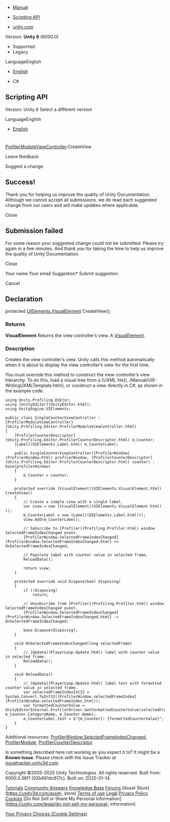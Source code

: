 [ ]()

  * [Manual](../Manual/index.html)
  * [Scripting API](../ScriptReference/index.html)

  * [unity.com](https://unity.com/)

Version: **Unity 6** (6000.0)

  * Supported
  * Legacy

LanguageEnglish

  * [English]()

  * C#

[ ](https://docs.unity3d.com)

## Scripting API

Version: Unity 6 Select a different version

LanguageEnglish

  * [English]()

#
[ProfilerModuleViewController](Unity.Profiling.Editor.ProfilerModuleViewController.html).CreateView

Leave feedback

Suggest a change

## Success!

Thank you for helping us improve the quality of Unity Documentation. Although
we cannot accept all submissions, we do read each suggested change from our
users and will make updates where applicable.

Close

## Submission failed

For some reason your suggested change could not be submitted. Please <a>try
again</a> in a few minutes. And thank you for taking the time to help us
improve the quality of Unity Documentation.

Close

Your name Your email Suggestion* Submit suggestion

Cancel

[ ]()

## Declaration

protected [UIElements.VisualElement](UIElements.VisualElement.html)
CreateView();

### Returns

**VisualElement** Returns the view controller’s view. A
[VisualElement](UIElements.VisualElement.html).

### Description

Creates the view controller’s view. Unity calls this method automatically when
it is about to display the view controller’s view for the first time.

You must override this method to construct the view controller’s view
hierarchy. To do this, load a visual tree from a [UXML file](../Manual/UIE-
WritingUXMLTemplate.html), or construct a view directly in C#, as shown in the
example code.

    
    
    using Unity.Profiling.Editor;
    using [UnityEditor](UnityEditor.html);
    using UnityEngine.UIElements;  
      
    public class SingleCounterViewController : [ProfilerModuleViewController](Unity.Profiling.Editor.ProfilerModuleViewController.html)
    {
        [ProfilerCounterDescriptor](Unity.Profiling.Editor.ProfilerCounterDescriptor.html) m_Counter;
        [Label](UIElements.Label.html) m_CounterLabel;  
      
        public SingleCounterViewController([ProfilerWindow](ProfilerWindow.html) profilerWindow, [ProfilerCounterDescriptor](Unity.Profiling.Editor.ProfilerCounterDescriptor.html) counter) : base(profilerWindow)
        {
            m_Counter = counter;
        }  
      
        protected override [VisualElement](UIElements.VisualElement.html) CreateView()
        {
            // Create a simple view with a single label.
            var view = new [VisualElement](UIElements.VisualElement.html)();
            m_CounterLabel = new [Label](UIElements.Label.html)();
            view.Add(m_CounterLabel);  
      
            // Subscribe to [Profiler](Profiling.Profiler.html) window SelectedFrameIndexChanged event.
            [ProfilerWindow.SelectedFrameIndexChanged](ProfilerWindow.SelectedFrameIndexChanged.html) += OnSelectedFrameIndexChanged;  
      
            // Populate label with counter value in selected frame.
            ReloadData();  
      
            return view;
        }  
      
        protected override void Dispose(bool disposing)
        {
            if (!disposing)
                return;  
      
            // Unsubscribe from [Profiler](Profiling.Profiler.html) window SelectedFrameIndexChanged event.
            [ProfilerWindow.SelectedFrameIndexChanged](ProfilerWindow.SelectedFrameIndexChanged.html) -= OnSelectedFrameIndexChanged;  
      
            base.Dispose(disposing);
        }  
      
        void OnSelectedFrameIndexChanged(long selectedFrame)
        {
            // [Update](PlayerLoop.Update.html) label with counter value in selected frame.
            ReloadData();
        }  
      
        void ReloadData()
        {
            // [Update](PlayerLoop.Update.html) label text with formatted counter value in selected frame.
            var selectedFrameIndexInt32 = System.Convert.ToInt32([ProfilerWindow.selectedFrameIndex](ProfilerWindow-selectedFrameIndex.html));
            var formattedCounterValue = UnityEditorInternal.ProfilerDriver.GetFormattedCounterValue(selectedFrameIndexInt32, m_Counter.CategoryName, m_Counter.Name);
            m_CounterLabel.text = $"{m_Counter}: {formattedCounterValue}";
        }
    }
    

Additional resources:
[ProfilerWindow.SelectedFrameIndexChanged](ProfilerWindow.SelectedFrameIndexChanged.html),
[ProfilerModule](Unity.Profiling.Editor.ProfilerModule.html),
[ProfilerCounterDescriptor](Unity.Profiling.Editor.ProfilerCounterDescriptor.html).

Is something described here not working as you expect it to? It might be a
**Known Issue**. Please check with the Issue Tracker at
[issuetracker.unity3d.com](https://issuetracker.unity3d.com).

Copyright ©2005-2025 Unity Technologies. All rights reserved. Built from:
6000.0.36f1 (02b661dc617c). Built on: 2025-01-14.

[Tutorials](https://unity3d.com/learn) [Community
Answers](https://answers.unity3d.com) [Knowledge
Base](https://support.unity3d.com/hc/en-us)
[Forums](https://forum.unity3d.com) [Asset Store](https://unity3d.com/asset-
store) [Terms of use](https://docs.unity3d.com/Manual/TermsOfUse.html)
[Legal](https://unity.com/legal) [Privacy
Policy](https://unity.com/legal/privacy-policy)
[Cookies](https://unity.com/legal/cookie-policy) [Do Not Sell or Share My
Personal Information](https://unity.com/legal/do-not-sell-my-personal-
information)

[Your Privacy Choices (Cookie Settings)](javascript:void\(0\);)

